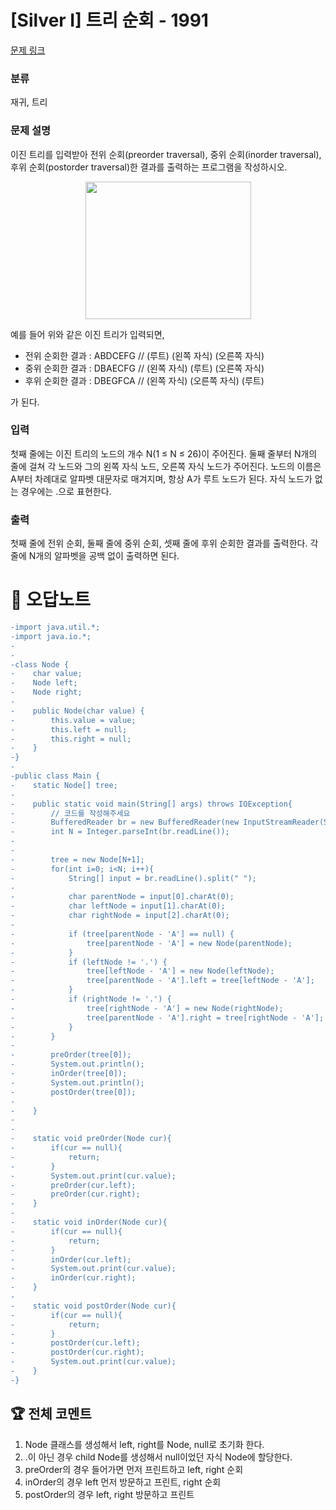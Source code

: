 # [Silver I] 트리 순회 - 1991 

[문제 링크](https://www.acmicpc.net/problem/1991) 

### 분류

재귀, 트리

### 문제 설명

<p>이진 트리를 입력받아 전위 순회(preorder traversal), 중위 순회(inorder traversal), 후위 순회(postorder traversal)한 결과를 출력하는 프로그램을 작성하시오.</p>

<p style="text-align: center;"><img alt="" src="https://onlinejudgeimages.s3-ap-northeast-1.amazonaws.com/JudgeOnline/upload/201007/trtr.png" style="height:220px; width:265px"></p>

<p>예를 들어 위와 같은 이진 트리가 입력되면,</p>

<ul>
	<li>전위 순회한 결과 : ABDCEFG // (루트) (왼쪽 자식) (오른쪽 자식)</li>
	<li>중위 순회한 결과 : DBAECFG // (왼쪽 자식) (루트) (오른쪽 자식)</li>
	<li>후위 순회한 결과 : DBEGFCA // (왼쪽 자식) (오른쪽 자식) (루트)</li>
</ul>

<p>가 된다.</p>

### 입력 

 <p>첫째 줄에는 이진 트리의 노드의 개수 N(1 ≤ N ≤ 26)이 주어진다. 둘째 줄부터 N개의 줄에 걸쳐 각 노드와 그의 왼쪽 자식 노드, 오른쪽 자식 노드가 주어진다. 노드의 이름은 A부터 차례대로 알파벳 대문자로 매겨지며, 항상 A가 루트 노드가 된다. 자식 노드가 없는 경우에는 .으로 표현한다.</p>

### 출력 

 <p>첫째 줄에 전위 순회, 둘째 줄에 중위 순회, 셋째 줄에 후위 순회한 결과를 출력한다. 각 줄에 N개의 알파벳을 공백 없이 출력하면 된다.</p>



#  🚀  오답노트 

```diff
-import java.util.*;
-import java.io.*;
-
-
-class Node {
-    char value;
-    Node left;
-    Node right;
-
-    public Node(char value) {
-        this.value = value;
-        this.left = null;
-        this.right = null;
-    }
-}
-
-public class Main {
-    static Node[] tree;     
-    
-    public static void main(String[] args) throws IOException{
-        // 코드를 작성해주세요
-        BufferedReader br = new BufferedReader(new InputStreamReader(System.in));
-        int N = Integer.parseInt(br.readLine());
-        
-        
-        tree = new Node[N+1];
-        for(int i=0; i<N; i++){
-            String[] input = br.readLine().split(" ");
-            
-            char parentNode = input[0].charAt(0);
-            char leftNode = input[1].charAt(0);
-            char rightNode = input[2].charAt(0);
-            
-            if (tree[parentNode - 'A'] == null) {
-                tree[parentNode - 'A'] = new Node(parentNode); 
-            }
-            if (leftNode != '.') {
-                tree[leftNode - 'A'] = new Node(leftNode);
-                tree[parentNode - 'A'].left = tree[leftNode - 'A'];
-            }
-            if (rightNode != '.') { 
-                tree[rightNode - 'A'] = new Node(rightNode);
-                tree[parentNode - 'A'].right = tree[rightNode - 'A']; 
-            }        
-        }
-        
-        preOrder(tree[0]);
-        System.out.println();
-        inOrder(tree[0]);
-        System.out.println();
-        postOrder(tree[0]);
-        
-    }
-    
-    
-    static void preOrder(Node cur){
-        if(cur == null){
-            return;
-        }
-        System.out.print(cur.value);
-        preOrder(cur.left);
-        preOrder(cur.right);
-    }
-    
-    static void inOrder(Node cur){
-        if(cur == null){
-            return;
-        }
-        inOrder(cur.left);
-        System.out.print(cur.value);
-        inOrder(cur.right);
-    }
-    
-    static void postOrder(Node cur){
-        if(cur == null){
-            return;
-        }
-        postOrder(cur.left);
-        postOrder(cur.right);
-        System.out.print(cur.value);
-    }
-}

```


 ## 🏆 전체 코멘트 

1. Node 클래스를 생성해서 left, right를 Node, null로 초기화 한다.
2. .이 아닌 경우 child Node를 생성해서 null이었던 자식 Node에 할당한다.
3. preOrder의 경우 들어가면 먼저 프린트하고 left, right 순회
4. inOrder의 경우 left 먼저 방문하고 프린트, right 순회
5. postOrder의 경우 left, right 방문하고 프린트